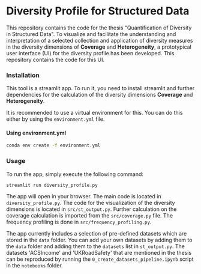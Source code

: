 # Diversity Profile for Structured Data

This repository contains the code for the thesis "Quantification of Diversity in Structured Data".
To visualize and facilitate the understanding and interpretation of a selected collection and application of diversity measures in the diversity dimensions of **Coverage** and **Heterogeneity**, a prototypical user interface (UI) for the diversity profile has been developed. This repository contains the code for this UI.

### Installation

This tool is a streamlit app. To run it, you need to install streamlit and further dependencies for the calculation of the diversity dimensions **Coverage** and **Heterogeneity**.

It is recommended to use a virtual environment for this.
You can do this either by using the `environment.yml` file.

#### Using environment.yml

```bash
conda env create -f environment.yml
```

### Usage

To run the app, simply execute the following command:

```bash
streamlit run diversity_profile.py
```

The app will open in your browser. The main code is located in `diversity_profile.py`. The code for the visualization of the diversity dimensions is located in `src/st_output.py`.
Further calculation on the coverage calculation is imported from the `src/coverage.py` file.
The frequency profiling is done in `src/frequency_profiling.py`.

The app currently includes a selection of pre-defined datasets which are stored in the `data` folder. You can add your own datasets by adding them to the `data` folder and adding them to the `datasets` list in `st_output.py`.
The datasets 'ACSIncome' and 'UKRoadSafety' that are mentioned in the thesis can be reproduced by running the `0_create_datasets_pipeline.ipynb` script in the `notebooks` folder.
